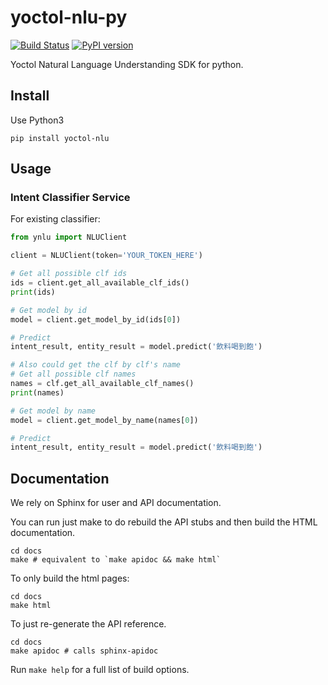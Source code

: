 # yoctol-nlu-py
[![Build Status](https://travis-ci.org/Yoctol/yoctol-nlu-py.svg?branch=master)](https://travis-ci.org/Yoctol/yoctol-nlu-py)
[![PyPI version](https://badge.fury.io/py/yoctol-nlu.svg)](https://badge.fury.io/py/yoctol-nlu)

Yoctol Natural Language Understanding SDK for python.

## Install
Use Python3
```
pip install yoctol-nlu
```

## Usage

### Intent Classifier Service

For existing classifier:
```python
from ynlu import NLUClient

client = NLUClient(token='YOUR_TOKEN_HERE')

# Get all possible clf ids
ids = client.get_all_available_clf_ids()
print(ids)

# Get model by id
model = client.get_model_by_id(ids[0])

# Predict
intent_result, entity_result = model.predict('飲料喝到飽')

# Also could get the clf by clf's name
# Get all possible clf names
names = clf.get_all_available_clf_names()
print(names)

# Get model by name
model = client.get_model_by_name(names[0])

# Predict
intent_result, entity_result = model.predict('飲料喝到飽')
```

## Documentation

We rely on Sphinx for user and API documentation.

You can run just make to do rebuild the API stubs and then build the HTML documentation.

```
cd docs
make # equivalent to `make apidoc && make html`
```

To only build the html pages:

```
cd docs
make html
```

To just re-generate the API reference.

```
cd docs
make apidoc # calls sphinx-apidoc
```
Run `make help` for a full list of build options.
